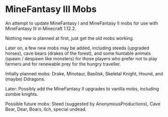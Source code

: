 # MineFantasy III Mobs

An attempt to update MineFantasy I and MineFantasy II mobs for use with MineFantasy III in 
Minecraft 1.12.2.

Nothing new is planned at first, just get the old mobs working.

Later on, a few new mobs may be added, including steeds (upgraded horses), cave bears (drakes of the forest), 
and some huntable animals (spawn / despawn like monsters) for those players who prefer not to play farmers 
and for renewable prey for the hungry traveller.

Intially planned mobs: Drake, Minotaur, Basilisk, Skeletal Knight, Hound, and (maybe) Ddragons.

Later: Possibly add the MineFantasy II upgrades to vanilla mobs, including zombie knights.

Possible future mobs: Steed (suggested by AnonymousProductions), Cave Bear, Dear, Boars, lich, special undead.

